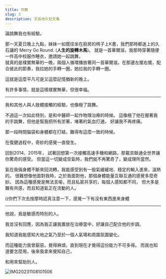 ```yaml
---
title: 共舞
slug: 3
description: 天長地久短文集
---
```


論跳舞我也有經驗。

那一天夏日晚上九點，妹妹一如既往坐在廚房的椅子上K書，我們那時都迷上的久石讓的 Merry Go Round. (**人生的旋轉木馬**)。
就是一首華爾滋，我那時穿著隨便一件高中校服作睡衣，邀請她一起跳舞，  
就真的是樸實無華的一晚，兩個人循環播放著同一首華爾滋，在那邊左擺右擺，配合彼此的節奏，我拉她的手轉一圈，她拉我的手轉一圈。  

這就是這麼平凡可是又這麼記憶猶新的晚上。

有許多事情，就是這樣樸實無華，但很幸福。

------
我和其他人與人肢體接觸的經驗，也像極了跳舞。

不過這一次如此特別，是和中醫師一起作物理治療的時候。
這像極了他在握著我的手跳舞，但他是幫我把所有淤著，堵著的氣血打通，
好讓我不再疼痛。

那一段時間腦袋和身體都在打結，難得有這麼一致的時候。

在復健過程中，奇妙的感覺一直發生。

回到2014、2015年，
試著回想第一次接觸高速手機和網路，那載具聯通全世界讓你驚奇的感受。
但當這一切變成空氣時，我們就不再驚奇了，變成理所當然。

氣在我倆身體不斷來回流轉，我能感受到有一股氣緩緩地、穩定的輸入進來，溫熱的。
很難想像他面對我時，之於我面對他，那個身體能量互聯互通的感覺多麼奇妙。
因為這種感覺是無法言喻，而且私密共享的，每個人感知都不同，
但大多是難有共感，而且知道氣正在流動的人。

((你們下次去按摩時認真注意一下，感覺一下有沒有東西進來身體   

-------
他說，我是敏感而特別的人。

我並沒有回應，因為我正讓我置放在治療當中，好讓自己配合他的步調。

我知道我能感知大地之氣乃至於一個人氣場和周圍氛圍變化。

而這種能力我曾厭惡，覺得麻煩，直到現在才覺得這份能力不可多得。
而我也知道要怎麼用，後來我拿來覺知自己，

和用來幫助別人。

![IMG20231108101506](https://e.brid.cf/i/2023/12/14/xplt9p.webp)
